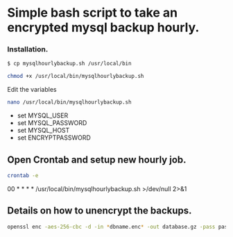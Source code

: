 # Simple bash script to take an encrypted mysql backup hourly.

### Installation.

```sh
$ cp mysqlhourlybackup.sh /usr/local/bin
```
```sh
chmod +x /usr/local/bin/mysqlhourlybackup.sh
```

Edit the variables 

```sh
nano /usr/local/bin/mysqlhourlybackup.sh
```
* set MYSQL_USER
* set MYSQL_PASSWORD
* set MYSQL_HOST
* set ENCRYPTPASSWORD

## Open Crontab and setup new hourly job.

```sh
crontab -e
```

00 * * * * /usr/local/bin/mysqlhourlybackup.sh >/dev/null 2>&1


## Details on how to unencrypt the backups. 

```sh
openssl enc -aes-256-cbc -d -in *dbname.enc* -out database.gz -pass pass:*encryptionpassword*  && gunzip -c database.gz > *dbname.sql*
```
